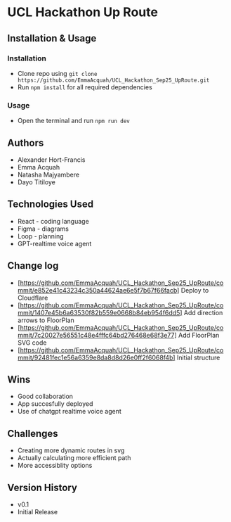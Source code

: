 # UCL Hackathon Up Route

## Installation & Usage
### Installation
* Clone repo using `git clone https://github.com/EmmaAcquah/UCL_Hackathon_Sep25_UpRoute.git`
* Run `npm install` for all required dependencies 

### Usage
* Open the terminal and run `npm run dev`

## Authors
* Alexander Hort-Francis
* Emma Acquah 
* Natasha Majyambere
* Dayo Titiloye

## Technologies Used
* React - coding language
* Figma - diagrams
* Loop - planning
* GPT-realtime voice agent

## Change log
* [https://github.com/EmmaAcquah/UCL_Hackathon_Sep25_UpRoute/commit/e852e41c43234c350a44624ae6e5f7b67f66facb] Deploy to Cloudflare
* [https://github.com/EmmaAcquah/UCL_Hackathon_Sep25_UpRoute/commit/1407e45b6a63530f82b559e0668b84eb954f6dd5] Add direction arrows to FloorPlan
* [https://github.com/EmmaAcquah/UCL_Hackathon_Sep25_UpRoute/commit/7c20027e56551c48e4fffc64bd276468e68f3e77] Add FloorPlan SVG code
* [https://github.com/EmmaAcquah/UCL_Hackathon_Sep25_UpRoute/commit/92481fec1e56a6359e8da8d8d26e0ff2f6068f4b] Initial structure

## Wins
* Good collaboration
* App succesfully deployed
* Use of chatgpt realtime voice agent

## Challenges
* Creating more dynamic routes in svg
* Actually calculating more efficient path
* More accessiblity options

## Version History
* v0.1
* Initial Release
